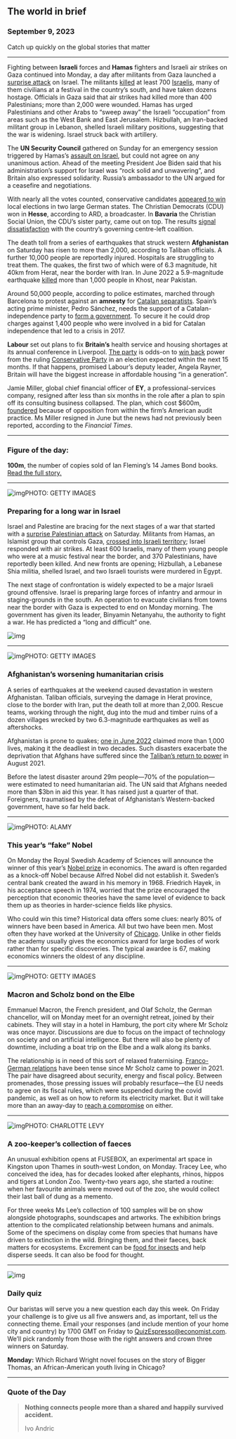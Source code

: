 ## The world in brief

### September 9, 2023

Catch up quickly on the global stories that matter



------



Fighting between **Israeli** forces and **Hamas** fighters and Israeli air strikes on Gaza continued into Monday, a day after militants from Gaza launched a [surprise attack](https://www.economist.com/middle-east-and-africa/2023/10/07/israel-reels-as-hamas-launches-a-spectacular-and-bloody-offensive) on Israel. The militants [killed](https://www.economist.com/leaders/2023/10/08/the-lessons-from-hamass-assault-on-israel) at least 700 [Israelis](https://www.economist.com/1843/2023/10/08/its-an-anne-frank-situation-an-israeli-professor-hides-from-hamas), many of them civilians at a festival in the country’s south, and have taken dozens hostage. Officials in Gaza said that air strikes had killed more than 400 Palestinians; more than 2,000 were wounded. Hamas has urged Palestinians and other Arabs to “sweep away” the Israeli “occupation” from areas such as the West Bank and East Jerusalem. Hizbullah, an Iran-backed militant group in Lebanon, shelled Israeli military positions, suggesting that the war is widening. Israel struck back with artillery.

The **UN Security Council** gathered on Sunday for an emergency session triggered by Hamas’s [assault on Israel](https://www.economist.com/middle-east-and-africa/2023/10/07/israel-reels-as-hamas-launches-a-spectacular-and-bloody-offensive), but could not agree on any unanimous action. Ahead of the meeting President Joe Biden said that his administration’s support for Israel was “rock solid and unwavering”, and Britain also expressed solidarity. Russia’s ambassador to the UN argued for a ceasefire and negotiations.

With nearly all the votes counted, conservative candidates [appeared to win](https://www.economist.com/europe/2023/10/08/state-elections-give-a-fillip-to-germanys-far-right) local elections in two large German states. The Christian Democrats (CDU) won in **Hesse**, according to ARD, a broadcaster. In **Bavaria** the Christian Social Union, the CDU’s sister party, came out on top. The results [signal dissatisfaction](https://www.economist.com/leaders/2023/02/23/a-year-after-he-promised-a-transformation-olaf-scholz-has-done-too-little) with the country’s governing centre-left coalition.

The death toll from a series of earthquakes that struck western **Afghanistan** on Saturday has risen to more than 2,000, according to Taliban officials. A further 10,000 people are reportedly injured. Hospitals are struggling to treat them. The quakes, the first two of which were of 6.3 magnitude, hit 40km from Herat, near the border with Iran. In June 2022 a 5.9-magnitude earthquake [killed](https://www.economist.com/asia/2022/06/22/an-earthquake-kills-hundreds-in-afghanistan) more than 1,000 people in Khost, near Pakistan.

Around 50,000 people, according to police estimates, marched through Barcelona to protest against an **amnesty** for [Catalan separatists](https://www.economist.com/europe/2021/09/09/talks-about-the-catalan-conflict-are-about-to-start). Spain’s acting prime minister, Pedro Sánchez, needs the support of a Catalan-independence party to [form a government](https://www.economist.com/europe/2023/10/05/spains-socialists-are-struggling-to-recover-power). To secure it he could drop charges against 1,400 people who were involved in a bid for Catalan independence that led to a crisis in 2017.

**Labour** set out plans to fix **Britain’s** health service and housing shortages at its annual conference in Liverpool. [The party](https://www.economist.com/britain/2023/10/05/is-britains-labour-party-a-bunch-of-tories-naifs-or-liars) is odds-on to [win back](https://www.economist.com/britain/2023/10/06/labour-wins-big-in-a-scottish-by-election) power from the ruling [Conservative Party](https://www.economist.com/britain/2023/10/05/a-glimpse-of-the-conservative-party-after-rishi-sunak) in an election expected within the next 15 months. If that happens, promised Labour’s deputy leader, Angela Rayner, Britain will have the biggest increase in affordable housing “in a generation”.

Jamie Miller, global chief financial officer of **EY**, a professional-services company, resigned after less than six months in the role after a plan to spin off its consulting business collapsed. The plan, which cost $600m, [foundered](https://www.economist.com/business/2023/04/05/ey-gets-banned-from-new-audit-business-in-germany) because of opposition from within the firm’s American audit practice. Ms Miller resigned in June but the news had not previously been reported, according to the *Financial Times*.



------



### Figure of the day: 

**100m**, the number of copies sold of Ian Fleming’s 14 James Bond books. [Read the full story.](https://www.economist.com/culture/2023/10/06/spy-womaniser-cad-the-writer-who-created-james-bond)



------



![img](https://niceboy.online/insight/public/Espresso/PHOTOS/20231014_dap302_0.jpg)PHOTO: GETTY IMAGES

### Preparing for a long war in Israel

Israel and Palestine are bracing for the next stages of a war that started with a [surprise Palestinian attack](https://www.economist.com/middle-east-and-africa/2023/10/07/israel-reels-as-hamas-launches-a-spectacular-and-bloody-offensive) on Saturday. Militants from Hamas, an Islamist group that controls Gaza, [crossed into Israeli territory](https://www.economist.com/leaders/2023/10/08/the-lessons-from-hamass-assault-on-israel); Israel responded with air strikes. At least 600 Israelis, many of them young people who were at a music festival near the border, and 370 Palestinians, have reportedly been killed. And new fronts are opening; Hizbullah, a Lebanese Shia militia, shelled Israel, and two Israeli tourists were murdered in Egypt.

The next stage of confrontation is widely expected to be a major Israeli ground offensive. Israel is preparing large forces of infantry and armour in staging-grounds in the south. An operation to evacuate civilians from towns near the border with Gaza is expected to end on Monday morning. The government has given its leader, Binyamin Netanyahu, the authority to fight a war. He has predicted a “long and difficult” one.

![img](https://niceboy.online/insight/public/Espresso/PHOTOS/20231014_DAC880.jpg)



------



![img](https://niceboy.online/insight/public/Espresso/PHOTOS/20231014_dap301.jpg)PHOTO: GETTY IMAGES

### Afghanistan’s worsening humanitarian crisis

A series of earthquakes at the weekend caused devastation in western Afghanistan. Taliban officials, surveying the damage in Herat province, close to the border with Iran, put the death toll at more than 2,000. Rescue teams, working through the night, dug into the mud and timber ruins of a dozen villages wrecked by two 6.3-magnitude earthquakes as well as aftershocks.

Afghanistan is prone to quakes; [one in June 2022](https://www.economist.com/asia/2022/06/22/an-earthquake-kills-hundreds-in-afghanistan) claimed more than 1,000 lives, making it the deadliest in two decades. Such disasters exacerbate the deprivation that Afghans have suffered since the [Taliban’s return to power](https://www.economist.com/asia/2023/05/01/life-under-the-rule-of-the-taliban-20) in August 2021.

Before the latest disaster around 29m people—70% of the population—were estimated to need humanitarian aid. The UN said that Afghans needed more than $3bn in aid this year. It has raised just a quarter of that. Foreigners, traumatised by the defeat of Afghanistan’s Western-backed government, have so far held back.



------



![img](https://niceboy.online/insight/public/Espresso/PHOTOS/20231007_dap371.jpg)PHOTO: ALAMY

### This year’s “fake” Nobel

On Monday the Royal Swedish Academy of Sciences will announce the winner of this year’s [Nobel prize](https://www.economist.com/science-and-technology/2023/10/05/the-2023-nobel-prizes-honour-work-that-touched-millions-of-lives) in economics. The award is often regarded as a knock-off Nobel because Alfred Nobel did not establish it. Sweden’s central bank created the award in his memory in 1968. Friedrich Hayek, in his acceptance speech in 1974, worried that the prize encouraged the perception that economic theories have the same level of evidence to back them up as theories in harder-science fields like physics.

Who could win this time? Historical data offers some clues: nearly 80% of winners have been based in America. All but two have been men. Most often they have worked at the University of [Chicago](https://www.economist.com/finance-and-economics/2023/09/07/how-chicago-school-economists-reshaped-american-justice). Unlike in other fields the academy usually gives the economics award for large bodies of work rather than for specific discoveries. The typical awardee is 67, making economics winners the oldest of any discipline.



------



![img](https://niceboy.online/insight/public/Espresso/PHOTOS/20231007_dap369.jpg)PHOTO: GETTY IMAGES

### Macron and Scholz bond on the Elbe

Emmanuel Macron, the French president, and Olaf Scholz, the German chancellor, will on Monday meet for an overnight retreat, joined by their cabinets. They will stay in a hotel in Hamburg, the port city where Mr Scholz was once mayor. Discussions are due to focus on the impact of technology on society and on artificial intelligence. But there will also be plenty of downtime, including a boat trip on the Elbe and a walk along its banks.

The relationship is in need of this sort of relaxed fraternising. [Franco-German relations](https://www.economist.com/europe/2022/10/27/europe-has-a-problem-france-and-germany-have-forgotten-how-to-argue) have been tense since Mr Scholz came to power in 2021. The pair have disagreed about security, energy and fiscal policy. Between promenades, those pressing issues will probably resurface—the EU needs to agree on its fiscal rules, which were suspended during the covid pandemic, as well as on how to reform its electricity market. But it will take more than an away-day to [reach a compromise](https://www.economist.com/europe/2023/01/19/france-and-germany-stifle-their-spats-to-celebrate-a-60-year-friendship) on either.



------



![img](https://niceboy.online/insight/public/Espresso/PHOTOS/20231014_dap304.jpg)PHOTO: CHARLOTTE LEVY

### A zoo-keeper’s collection of faeces

An unusual exhibition opens at FUSEBOX, an experimental art space in Kingston upon Thames in south-west London, on Monday. Tracey Lee, who conceived the idea, has for decades looked after elephants, rhinos, hippos and tigers at London Zoo. Twenty-two years ago, she started a routine: when her favourite animals were moved out of the zoo, she would collect their last ball of dung as a memento.

For three weeks Ms Lee’s collection of 100 samples will be on show alongside photographs, soundscapes and artworks. The exhibition brings attention to the complicated relationship between humans and animals. Some of the specimens on display come from species that humans have driven to extinction in the wild. Bringing them, and their faeces, back matters for ecosystems. Excrement can be [food for insects](https://www.economist.com/science-and-technology/2020/01/09/dung-beetles-prefer-human-faeces-to-those-of-wild-animals) and help disperse seeds. It can also be food for thought.



------



![img](https://niceboy.online/insight/public/Espresso/PHOTOS/QuizNEW_37_89.jpeg)

### Daily quiz

Our baristas will serve you a new question each day this week. On Friday your challenge is to give us all five answers and, as important, tell us the connecting theme. Email your responses (and include mention of your home city and country) by 1700 GMT on Friday to [QuizEspresso@economist.com](https://mail.google.com/mail/?view=cm&fs=1&tf=1&to=QuizEspresso@economist.com). We’ll pick randomly from those with the right answers and crown three winners on Saturday.

**Monday:** Which Richard Wright novel focuses on the story of Bigger Thomas, an African-American youth living in Chicago?



------



### Quote of the Day

> **Nothing connects people more than a shared and happily survived accident.**
>
> Ivo Andric





